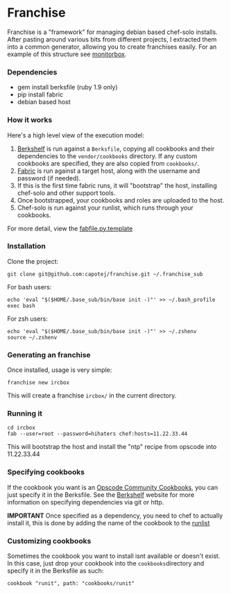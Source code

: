 # Franchise 

Franchise is a "framework" for managing debian based chef-solo installs. After pasting around various bits from different projects, I extracted them into a common generator, allowing you to create franchises easily. For an example of this structure see [monitorbox](http://github.com/capotej/monitorbox).

### Dependencies
* gem install berksfile (ruby 1.9 only)
* pip install fabric
* debian based host

### How it works
Here's a high level view of the execution model:

1. [Berkshelf](http://berkshelf.com/) is run against a ```Berksfile```, copying all cookbooks and their dependencies to the ```vendor/cookbooks``` directory. If any custom cookbooks are specified, they are also copied from ```cookbooks/```. 
2. [Fabric](http://fabfile.org) is run against a target host, along with the username and password (if needed).
3. If this is the first time fabric runs, it will "bootstrap" the host, installing chef-solo and other support tools.
4. Once bootstrapped, your cookbooks and roles are uploaded to the host.
5. Chef-solo is run against your runlist, which runs through your cookbooks.

For more detail, view the [fabfile.py.template](https://github.com/capotej/franchise/blob/master/share/franchise/fabfile.py.template)

### Installation

Clone the project:

    git clone git@github.com:capotej/franchise.git ~/.franchise_sub

For bash users:

    echo 'eval "$($HOME/.base_sub/bin/base init -)"' >> ~/.bash_profile
    exec bash

For zsh users:

    echo 'eval "$($HOME/.base_sub/bin/base init -)"' >> ~/.zshenv
    source ~/.zshenv

### Generating an franchise

Once installed, usage is very simple:

    franchise new ircbox 

This will create a franchise ```ircbox/``` in the current directory.

### Running it

    cd ircbox
    fab --user=root --password=hihaters chef:hosts=11.22.33.44

This will bootstrap the host and install the "ntp" recipe from opscode into 11.22.33.44

### Specifying cookbooks

If the cookbook you want is an [Opscode Community Cookbooks](http://community.opscode.com/cookbooks), you can just specify it in the Berksfile. See the [Berkshelf](http://berkshelf.com) website for more information on specifying dependencies via git or http. 

**IMPORTANT**
Once specified as a dependency, you need to chef to actually install it, this is done by adding the name of the cookbook to the [runlist](https://github.com/capotej/franchise/blob/master/share/franchise/role.thing.json.template#L9)

### Customizing cookbooks

Sometimes the cookbook you want to install isnt available or doesn't exist. In this case, just drop your cookbook into the ```cookbooks```directory and specify it in the Berksfile as such:

    cookbook "runit", path: "cookbooks/runit"






